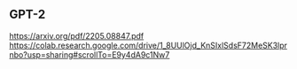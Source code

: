 

## GPT-2
https://arxiv.org/pdf/2205.08847.pdf 
https://colab.research.google.com/drive/1_8UUlOjd_KnSIxlSdsF72MeSK3lprnbo?usp=sharing#scrollTo=E9y4dA9c1Nw7 